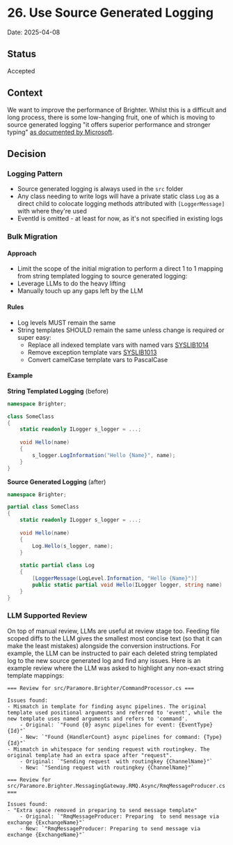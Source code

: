 # 26. Use Source Generated Logging

Date: 2025-04-08

## Status

Accepted

## Context

We want to improve the performance of Brighter. Whilst this is a difficult and long process, there is some low-hanging fruit, one of which is moving to source generated logging "it offers superior performance and stronger typing" [as documented by Microsoft](https://learn.microsoft.com/en-us/dotnet/core/extensions/logging-library-authors).

## Decision

### Logging Pattern
- Source generated logging is always used in the `src` folder
- Any class needing to write logs will have a private static class `Log` as a direct child to colocate logging methods attributed with `[LoggerMessage]` with where they're used
- EventId is omitted - at least for now, as it's not specified in existing logs

### Bulk Migration

#### Approach
- Limit the scope of the initial migration to perform a direct 1 to 1 mapping from string templated logging to source generated logging:
- Leverage LLMs to do the heavy lifting
- Manually touch up any gaps left by the LLM

#### Rules
- Log levels MUST remain the same
- String templates SHOULD remain the same unless change is required or super easy:
	- Replace all indexed template vars with named vars [SYSLIB1014](https://learn.microsoft.com/en-gb/dotnet/fundamentals/syslib-diagnostics/syslib1014)
	- Remove exception template vars [SYSLIB1013](https://learn.microsoft.com/en-gb/dotnet/fundamentals/syslib-diagnostics/syslib1013)
	- Convert camelCase template vars to PascalCase

#### Example
**String Templated Logging** (before)
```c#
namespace Brighter;

class SomeClass
{
    static readonly ILogger s_logger = ...;
  
    void Hello(name)
    {
        s_logger.LogInformation("Hello {Name}", name);
    }
}
```

**Source Generated Logging** (after)
```c#
namespace Brighter;

partial class SomeClass
{
    static readonly ILogger s_logger = ...;
  
    void Hello(name)
    {
        Log.Hello(s_logger, name);
    }
  
    static partial class Log
    {
        [LoggerMessage(LogLevel.Information, "Hello {Name}")]
        public static partial void Hello(ILogger logger, string name)
    }
}
```

### LLM Supported Review

On top of manual review, LLMs are useful at review stage too. Feeding file scoped diffs to the LLM gives the smallest most concise text (so that it can make the least mistakes) alongside the conversion instructions. For example, the LLM can be instructed to pair each deleted string templated log to the new source generated log and find any issues. Here is an example review where the LLM was asked to highlight any non-exact string template mappings:

```
=== Review for src/Paramore.Brighter/CommandProcessor.cs ===

Issues found:
- Mismatch in template for finding async pipelines. The original template used positional arguments and referred to 'event', while the new template uses named arguments and refers to 'command'.
    - Original: `"Found {0} async pipelines for event: {EventType} {Id}"`
    - New: `"Found {HandlerCount} async pipelines for command: {Type} {Id}"`
- Mismatch in whitespace for sending request with routingkey. The original template had an extra space after "request".
    - Original: `"Sending request  with routingkey {ChannelName}"`
    - New: `"Sending request with routingkey {ChannelName}"`

=== Review for src/Paramore.Brighter.MessagingGateway.RMQ.Async/RmqMessageProducer.cs ===

Issues found:
- "Extra space removed in preparing to send message template"
    - Original: `"RmqMessageProducer: Preparing  to send message via exchange {ExchangeName}"`
    - New: `"RmqMessageProducer: Preparing to send message via exchange {ExchangeName}"`
```
